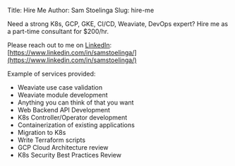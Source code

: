 Title: Hire Me
Author: Sam Stoelinga
Slug: hire-me

Need a strong K8s, GCP, GKE, CI/CD, Weaviate, DevOps expert? Hire me as a part-time
consultant for $200/hr.

Please reach out to me on [LinkedIn](https://www.linkedin.com/in/samstoelinga/): 
[https://www.linkedin.com/in/samstoelinga/](https://www.linkedin.com/in/samstoelinga/)

Example of services provided:

- Weaviate use case validation
- Weaviate module development
- Anything you can think of that you want
- Web Backend API Development
- K8s Controller/Operator development
- Containerization of existing applications
- Migration to K8s
- Write Terraform scripts
- GCP Cloud Architecture review
- K8s Security Best Practices Review
